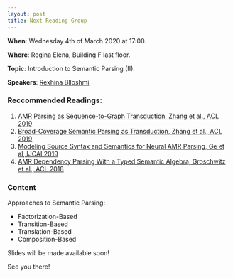 ```yaml
---
layout: post
title: Next Reading Group
---
```


**When**:  Wednesday 4th of March 2020 at 17:00.

**Where**: Regina Elena, Building F last floor.

**Topic**: Introduction to Semantic Parsing (II).

**Speakers**: [Rexhina Blloshmi](https://twitter.com/rexhina_b)

### Reccommended Readings:
1) [AMR Parsing as Sequence-to-Graph Transduction, Zhang et al., ACL 2019](https://www.aclweb.org/anthology/P19-1009/)
2) [Broad-Coverage Semantic Parsing as Transduction, Zhang et al., ACL 2019](https://www.aclweb.org/anthology/D19-1392/)
3) [Modeling Source Syntax and Semantics for Neural AMR Parsing, Ge et al, IJCAI 2019](https://www.ijcai.org/Proceedings/2019/0691.pdf)
4) [AMR Dependency Parsing With a Typed Semantic Algebra, Groschwitz et al., ACL 2018](https://www.aclweb.org/anthology/P18-1170/)

### Content
Approaches to Semantic Parsing:
- Factorization-Based
- Transition-Based
- Translation-Based
- Composition-Based

Slides will be made available soon!

See you there!
